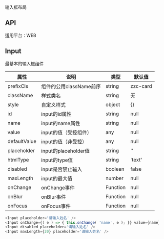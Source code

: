 输入框布局

## API

适用平台：WEB

## Input

最基本的输入框组件

| 属性         | 说明                    | 类型     | 默认值   |
| ------------ | ----------------------- | -------- | -------- |
| prefixCls    | 组件的公用className前序 | string   | zzc-card |
| className    | 样式类名                | string   | 无       |
| style        | 自定义样式              | object   | {}       |
| id           | input的id属性           | string   | null     |
| name         | input的name属性         | string   | null     |
| value        | input的值（受控组件）   | any      | null     |
| defaultValue | input的值（非受控）     | any      | null     |
| placeholder  | input的placeholder值    | string   | ''       |
| htmlType     | input的type值           | string   | 'text'   |
| disabled     | input是否禁止输入       | boolean  | false    |
| maxLength    | input的最大值           | number   | null     |
| onChange     | onChange事件            | Function | null     |
| onBlur       | onBlur事件              | Function | null     |
| onFocus      | onFocus事件             | Function | null     |


```JavaScript
<Input placeholder='请输入姓名' />
<Input onChange={( e ) => { this.onChange( 'name', e ); }} value={name} placeholder='请输入姓名' />
<Input disabled placeholder='请输入姓名' />
<Input maxLength={20} placeholder='请输入姓名' />
```

